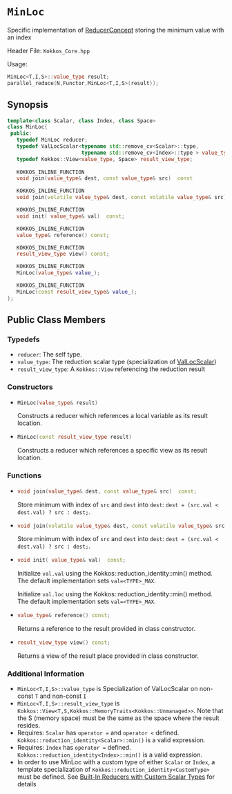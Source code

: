# `MinLoc`

Specific implementation of [ReducerConcept](ReducerConcept) storing the minimum value with an index

Header File: `Kokkos_Core.hpp`

Usage: 
```c++
MinLoc<T,I,S>::value_type result;
parallel_reduce(N,Functor,MinLoc<T,I,S>(result));
```

## Synopsis 
```c++
template<class Scalar, class Index, class Space>
class MinLoc{
 public:
   typedef MinLoc reducer;
   typedef ValLocScalar<typename std::remove_cv<Scalar>::type,
                        typename std::remove_cv<Index>::type > value_type;
   typedef Kokkos::View<value_type, Space> result_view_type;
   
   KOKKOS_INLINE_FUNCTION
   void join(value_type& dest, const value_type& src)  const

   KOKKOS_INLINE_FUNCTION
   void join(volatile value_type& dest, const volatile value_type& src) const;

   KOKKOS_INLINE_FUNCTION
   void init( value_type& val)  const;

   KOKKOS_INLINE_FUNCTION
   value_type& reference() const;

   KOKKOS_INLINE_FUNCTION
   result_view_type view() const;

   KOKKOS_INLINE_FUNCTION
   MinLoc(value_type& value_);

   KOKKOS_INLINE_FUNCTION
   MinLoc(const result_view_type& value_);
};
```

## Public Class Members

### Typedefs
   
 * `reducer`: The self type.
 * `value_type`: The reduction scalar type (specialization of [ValLocScalar](Kokkos%3A%3AValLocScalar))
 * `result_view_type`: A `Kokkos::View` referencing the reduction result 

### Constructors
 
 * ```c++
   MinLoc(value_type& result)
   ```
   Constructs a reducer which references a local variable as its result location.  
 
 * ```c++
   MinLoc(const result_view_type result)
   ```
   Constructs a reducer which references a specific view as its result location.

### Functions

 * ```c++
   void join(value_type& dest, const value_type& src)  const;
   ```
   Store minimum with index of `src` and `dest` into `dest`:  `dest = (src.val < dest.val) ? src : dest;`. 

 * ```c++
   void join(volatile value_type& dest, const volatile value_type& src) const;
   ```
   Store minimum with index of `src` and `dest` into `dest`:  `dest = (src.val < dest.val) ? src : dest;`. 

 * ```c++
   void init( value_type& val)  const;
   ```
   Initialize `val.val` using the Kokkos::reduction_identity<Scalar>::min() method.  The default implementation sets `val=<TYPE>_MAX`.

   Initialize `val.loc` using the Kokkos::reduction_identity<Index>::min() method.  The default implementation sets `val=<TYPE>_MAX`.

 * ```c++
   value_type& reference() const;
   ```
   Returns a reference to the result provided in class constructor.

 * ```c++
   result_view_type view() const;
   ```
   Returns a view of the result place provided in class constructor.

### Additional Information
   * `MinLoc<T,I,S>::value_type` is Specialization of ValLocScalar on non-const `T` and non-const `I`
   * `MinLoc<T,I,S>::result_view_type` is `Kokkos::View<T,S,Kokkos::MemoryTraits<Kokkos::Unmanaged>>`.  Note that the S (memory space) must be the same as the space where the result resides.
   * Requires: `Scalar` has `operator =` and `operator <` defined. `Kokkos::reduction_identity<Scalar>::min()` is a valid expression. 
   * Requires: `Index` has `operator =` defined. `Kokkos::reduction_identity<Index>::min()` is a valid expression. 
   * In order to use MinLoc with a custom type of either `Scalar` or `Index`, a template specialization of `Kokkos::reduction_identity<CustomType>` must be defined.  See [Built-In Reducers with Custom Scalar Types](../../../ProgrammingGuide/Custom-Reductions:-Built-In-Reducers-with-Custom-Scalar-Types) for details
